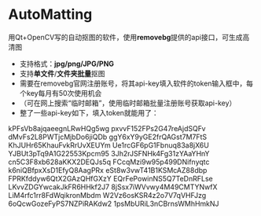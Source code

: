 # AutoMatting
用Qt+OpenCV写的自动抠图的软件，使用**removebg**提供的api接口，可生成高清图

- 支持格式：**jpg/png/JPG/PNG**
- 支持**单文件**/**文件夹批量**抠图
- 需要在removebg官网注册账号，将其api-key填入软件的token输入框中，每个key每月有50次使用机会
- （可在网上搜索“临时邮箱”，使用临时邮箱批量注册账号获取api-key）
- 整了一些api-key如下，填入token就能用了：

kPFsVb8ajqaeegnLRwHQg5wg
pxvvF152FPs2G47reAjdSQFv
dMvFs2L8PWTjcMjbDo6jiQDb
ggY6xY9yGE2frQAGst7M7FtS
KhJUHr65KhauFvkRrUvXEUYm
Ue1rcGF6pG1Fbnuq83a8jX6U
YJBUt3pTq9A1G22553Kpcm95
3Jh2rJSFNHk4Fg31zYAaYHnY
cn5C3F8xb628aKKX2DEQJs5q
FCcqMzi9w95p499DNifnyqtc
k6niQBfpxXsD1EfyQ8AagPRx
eSt8w3vwT41B1KSMcAZ88dbp
FPRKfddyw6QtX2GAzQHfGXzY
EQrFePowinNS5Q7TeDnRFLse
LKvvZDGYwcakJkFR6HHkf2J7
8jSsx7iWVvwy4M49CMTYNwfX
LiM4rfc1rr8FdWqikronMbdm
W2Vz6osKSR4z2o7V7qVHFJzg
6oQcwGozeFyPS7NZPiRAKdw2
1psMbURiL3nCBrnsWMhHmkNJ
